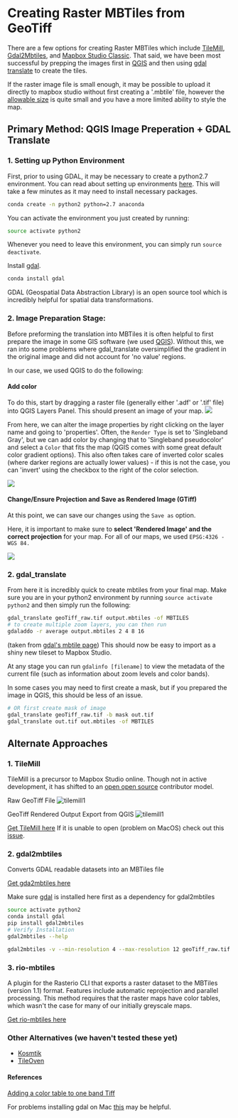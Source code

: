 # Creating Raster MBTiles from GeoTiff

There are a few options for creating Raster MBTiles which include [TileMill](https://tilemill-project.github.io/tilemill/), [Gdal2Mbtiles](https://github.com/ecometrica/gdal2mbtiles), and [Mapbox Studio Classic](https://github.com/mapbox/mapbox-studio-classic). That said, we have been most successful by prepping the images first in [QGIS](https://www.qgis.org/en/site/) and then using [gdal translate](http://www.gdal.org/) to create the tiles.

If the raster image file is small enough, it may be possible to upload it directly to mapbox studio without first creating a '.mbtile' file, however the [allowable size](https://www.mapbox.com/help/uploads/) is quite small and you have a more limited ability to style the map. 

## Primary Method: QGIS Image Preperation + GDAL Translate

### 1. Setting up Python Environment
First, prior to using GDAL, it may be necessary to create a python2.7 environment. You can read about setting up environments [here](https://conda.io/docs/user-guide/getting-started.html#managing-environments). This will take a few minutes as it may need to install necessary packages.
```sh
conda create -n python2 python=2.7 anaconda
```
You can activate the environment you just created by running:
```sh
source activate python2
```
Whenever you need to leave this environment, you can simply run `source deactivate`.

Install [gdal](http://www.gdal.org/). 

```sh
conda install gdal
```
GDAL (Geospatial Data Abstraction Library) is an open source tool which is incredibly helpful for spatial data transformations.

### 2. Image Preparation Stage: 

Before preforming the translation into MBTiles it is often helpful to first prepare the image in some GIS software (we used [QGIS](https://www.qgis.org/en/site/)). Without this, we ran into some problems where gdal_translate oversimplified the gradient in the original image and did not account for 'no value' regions. 

In our case, we used QGIS to do the following: 

#### Add color

To do this, start by dragging a raster file (generally either '.adf' or '.tif' file) into QGIS Layers Panel. This should present an image of your map. 
![](./img/raw_QGIS_image.png)

From here, we can alter the image properties by right clicking on the layer name and going to 'properties'. Often, the `Render Type` is set to 'Singleband Gray', but we can add color by changing that to 'Singleband pseudocolor' and select a `Color` that fits the map (QGIS comes with some great default color gradient options). This also often takes care of inverted color scales (where darker regions are actually lower values) - if this is not the case, you can 'invert' using the checkbox to the right of the color selection.

![](./img/QGIS_coloring_an_image.png)

#### Change/Ensure Projection and Save as Rendered Image (GTiff)

At this point, we can save our changes using the `Save as` option. 

Here, it is important to make sure to **select 'Rendered Image' and the correct projection** for your map. For all of our maps, we used `EPSG:4326 - WGS 84.` 

![](img/QGIS_save.png)


### 2. gdal_translate

From here it is incredibly quick to create mbtiles from your final map. Make sure you are in your python2 environment by running `source activate python2` and then simply run the following:

```sh
gdal_translate geoTiff_raw.tif output.mbtiles -of MBTILES
# to create multiple zoom layers, you can then run
gdaladdo -r average output.mbtiles 2 4 8 16
```
(taken from [gdal's mbtile page](http://www.gdal.org/frmt_mbtiles.html))
This should now be easy to import as a shiny new tileset to Mapbox Studio. 

At any stage you can run `gdalinfo [filename]` to view the metadata of the current file (such as information about zoom levels and color bands).

In some cases you may need to first create a mask, but if you prepared the image in QGIS, this should be less of an issue.
```sh
# OR first create mask of image
gdal_translate geoTiff_raw.tif -b mask out.tif
gdal_translate out.tif out.mbtiles -of MBTILES
```


## Alternate Approaches 

### 1. TileMill
TileMill is a precursor to Mapbox Studio online. Though not in active development, it has shifted to an [open open source](http://openopensource.org/) contributor model. 

Raw GeoTiff File
![tilemill1](img/tilemill_2.png)

GeoTiff Rendered Output Export from QGIS
![tilemill1](img/tilemill_1.png)


[Get TileMill here](https://tilemill-project.github.io/tilemill/)
If it is unable to open (problem on MacOS) check out this [issue](https://github.com/tilemill-project/tilemill/issues/2539).

### 2. gdal2mbtiles
Converts GDAL readable datasets into an MBTiles file

[Get gda2mbtiles here](https://github.com/ecometrica/gdal2mbtiles)

Make sure [gdal](http://www.gdal.org/) is installed here first as a dependency for gdal2mbtiles
```sh
source activate python2
conda install gdal
pip install gdal2mbtiles
# Verify Installation
gdal2mbtiles --help

gdal2mbtiles -v --min-resolution 4 --max-resolution 12 geoTiff_raw.tif geoTiff_raw.mbtiles
```

### 3. rio-mbtiles
A plugin for the Rasterio CLI that exports a raster dataset to the MBTiles (version 1.1) format. Features include automatic reprojection and parallel processing. This method requires that the raster maps have color tables, which wasn't the case for many of our initially greyscale maps.

[Get rio-mbtiles here](https://github.com/mapbox/rio-mbtiles)

### Other Alternatives (we haven't tested these yet)
- [Kosmtik](https://github.com/kosmtik/kosmtik)
- [TileOven](https://github.com/florianf/tileoven)

#### References
[Adding a color table to one band Tiff](https://gis.stackexchange.com/questions/104196/how-to-add-a-color-table-to-a-one-band-tiff-using-gdal)

For problems installing gdal on Mac [this](https://hackernoon.com/install-python-gdal-using-conda-on-mac-8f320ca36d90) may be helpful. 